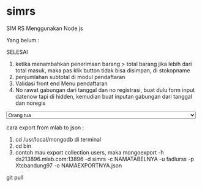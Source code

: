 # simrs

SIM RS Menggunakan Node js

Yang belum :

SELESAI

1. ketika menambahkan penerimaan barang > total barang jika lebih dari total masuk, maka pas klik button tidak bisa disimpan, di stokopname
2. penjumlahan subtotal di modul pendaftaran
3. Validasi front end Menu pendaftaran
4. No rawat gabungan dari tanggal dan no registrasi, buat dulu form input datenow tapi di hidden, kemudian buat inputan gabungan dari tanggal dan noregis

<select name="hubungan_penanggung_jawab" class="form-control" id="">
                                <option value="" disabled>
                                    Pilihan sebelumnya :
                                    <%= data_pendaftaran.hubungan_penanggung_jawab %>
                                </option>
                                <option value="orang_tua">Orang tua</option>
                                <option value="saudara">Saudara</option>
                                <option value="teman">Teman</option>
                            </select>

cara export from mlab to json :

1.  cd /usr/local/mongodb di terminal
2.  cd bin
3.  contoh mau export collection users, maka mongoexport -h ds213896.mlab.com:13896 -d simrs -c NAMATABELNYA -u fadlurss -p Xtcbandung97 -o NAMAEXPORTNYA.json


git pull